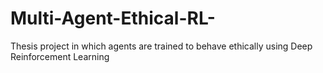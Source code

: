 # Multi-Agent-Ethical-RL-
Thesis project in which agents are trained to behave ethically using Deep Reinforcement Learning
